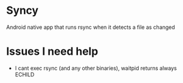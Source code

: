 # Syncy

Android native app that runs rsync when it detects a file as changed

# Issues I need help

- I cant exec rsync (and any other binaries), waitpid returns always ECHILD